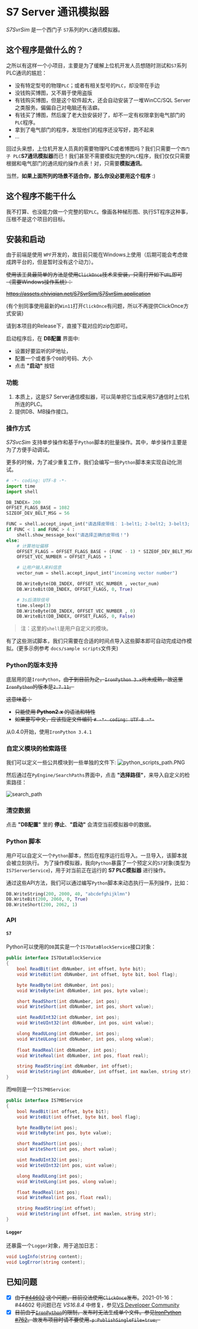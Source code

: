 
# S7 Server 通讯模拟器

*S7SvrSim* 是一个西门子 `S7`系列的`PLC`通讯模拟器。

## 这个程序是做什么的？

之所以有这样一个小项目，主要是为了缓解上位机开发人员想随时测试和`S7`系列PLC通讯的尴尬：

- 没有特定型号的物理`PLC`；或者有相关型号的`PLC`，却没带在手边
- 没钱购买博图，又不屑于使用盗版
- 有钱购买博图，但是这个软件超大，还会自动安装了一堆WinCC/SQL Server之类服务。偏偏自己对电脑还有洁癖。
- 有钱买了博图，然后废了老大劲安装好了，却不一定有权限拿到电气部门的`PLC`程序。
- 拿到了电气部门的程序，发现他们的程序还没写好，跑不起来
- ...

回过头来想，上位机开发人员真的需要物理PLC或者博图吗？我们只需要一个`西门子 PLC`**S7通讯模拟器**而已！我们甚至不需要模拟完整的`PLC`程序，我们仅仅只需要根据和电气部门的通讯规约操作点表！对，只需要**模拟通讯**。

当然，**如果上面所列的场景不适合你，那么你没必要用这个程序** :) 

## 这个程序不能干什么

我不打算、也没能力做一个完整的软`PLC`。像画各种梯形图、执行ST程序这种事，压根不是这个项目的目标。

## 安装和启动

由于前端是使用 `WPF`开发的，故目前只能在Windows上使用（后期可能会考虑做成跨平台的，但是暂时没有这个动力）。

<del>使用该工具最简单的方法是使用`ClickOnce`技术来安装，只需打开如下`URL`即可（需要Windows操作系统）：</del>

<del>https://assets.chiyiqian.net/S7SvrSim/S7SvrSim.application</del>

(有个别同事使用最新的`Win11`打开`ClickOnce`有问题，所以不再提供ClickOnce方式安装)

请到本项目的Release下，直接下载对应的zip包即可。

启动程序后，在 **DB配置** 界面中:
- 设置好要监听的IP地址，
- 配置一个或者多个`DB`的号码、大小
- 点击 **"启动"** 按钮

### 功能

1. 本质上，这是S7 Server通信模拟器，可以简单把它当成采用S7通信时上位机所连的PLC。
2. 提供DB、MB操作接口。

### 操作方式

*S7SvcSim* 支持单步操作和基于`Python`脚本的批量操作。其中，单步操作主要是为了方便手动调试。

更多的时候，为了减少重复工作，我们会编写一些`Python`脚本来实现自动化测试。

```python
# -*- coding: UTF-8 -*-
import time
import shell  

DB_INDEX= 200
OFFSET_FLAGS_BASE = 1082  
SIZEOF_DEV_BELT_MSG = 56

FUNC = shell.accept_input_int("请选择皮带线： 1-belt1; 2-belt2; 3-belt3; 4-belt4")
if FUNC < 1 and FUNC > 4 :
    shell.show_message_box("请选择正确的皮带线！")
else:
	# 计算地址偏移
    OFFSET_FLAGS = OFFSET_FLAGS_BASE + (FUNC - 1) * SIZEOF_DEV_BELT_MSG
    OFFSET_VEC_NUMBER = OFFSET_FLAGS + 1

	# 让用户输入来料信息
    vector_num = shell.accept_input_int("incoming vector number")

    DB.WriteByte(DB_INDEX, OFFSET_VEC_NUMBER , vector_num)
    DB.WriteBit(DB_INDEX, OFFSET_FLAGS, 0, True)

	# 3s后清除信号
    time.sleep(3)
    DB.WriteByte(DB_INDEX, OFFSET_VEC_NUMBER , 0)
    DB.WriteBit(DB_INDEX, OFFSET_FLAGS, 0, False) 
```

> 注：这里的`shell`是用户自定义的模块。

有了这些测试脚本，我们只需要在合适的时间点导入这些脚本即可自动完成动作模拟。(更多示例参考 `docs/sample scripts`文件夹)


### Python的版本支持

底层用的是`IronPython`，<del>由于到目前为之，`IronPython 3.x`尚未成熟，故这里`IronPython`的版本是`2.7.11`。</del>

<del>这意味着：</del>
- <del>只能使用 **Python2.x** 的语法和特性</del>
- <del>如果要写中文，应该指定文件编码 `# -*- coding: UTF-8 -*-`</del>


从0.4.0开始，使用`IronPython 3.4.1`

### 自定义模块的检索路径

我们可以定义一些公共模块到一些单独的文件下:
![python_scripts_path.PNG](./docs/python_scripts_path.PNG)

然后通过在`PyEngine/SearchPaths`界面中，点击 **"选择路径"**，来导入自定义的检索路径：

![search_path](./docs/configure_search_paths.PNG)

### 清空数据

点击 **"DB配置"** 里的 **停止**、**"启动"** 会清空当前模拟器中的数据。

### Python 脚本

用户可以自定义一个`Python`脚本，然后在程序运行后导入。一旦导入，该脚本就会被立刻执行。
为了操作模拟器，我向`Python`暴露了一个预定义的`S7`对象(类型为`IS7ServerService`)，用于对当前正在运行的 **S7 PLC模拟器** 进行操作。

通过这些API方法，我们可以通过编写`Python`脚本来动态执行一系列操作，比如：

```python
DB.WriteString(200, 2000, 40, "abcdefghijklmn")
DB.WriteBit(200, 2060, 0, True)
DB.WriteShort(200, 2062, 1)
```

### API

#### `S7`

Python可以使用的`DB`其实是一个`IS7DataBlockService`接口对象：

```C#
public interface IS7DataBlockService
{
    bool ReadBit(int dbNumber, int offset, byte bit);
    void WriteBit(int dbNumber, int offset, byte bit, bool flag);

    byte ReadByte(int dbNumber, int pos);
    void WriteByte(int dbNumber, int pos, byte value);

    short ReadShort(int dbNumber, int pos);
    void WriteShort(int dbNumber, int pos, short value);

    uint ReadUInt32(int dbNumber, int pos);
    void WriteUInt32(int dbNumber, int pos, uint value);

    ulong ReadULong(int dbNumber, int pos);
    void WriteULong(int dbNumber, int pos, ulong value);
    
    float ReadReal(int dbNumber, int pos);
    void WriteReal(int dbNumber, int pos, float real);

    string ReadString(int dbNumber, int offset);
    void WriteString(int dbNumber, int offset, int maxlen, string str);
}
```

而`MB`则是一个`IS7MBService`:
```C#
public interface IS7MBService
{
    bool ReadBit(int offset, byte bit);
    void WriteBit(int offset, byte bit, bool flag);

    byte ReadByte(int pos);
    void WriteByte(int pos, byte value);

    short ReadShort(int pos);
    void WriteShort(int pos, short value);

    uint ReadUInt32(int pos);
    void WriteUInt32(int pos, uint value);

    ulong ReadULong(int pos);
    void WriteULong(int pos, ulong value);

    float ReadReal(int pos);
    void WriteReal(int pos, float real);

    string ReadString(int offset);
    void WriteString(int offset, int maxlen, string str);
}
```

#### `Logger`

还暴露一个`Logger`对象，用于追加日志：
```c#
void LogInfo(string content);
void LogError(string content);
```



## 已知问题

- [X] <del>由于[#44602](https://github.com/dotnet/runtime/issues/44602#issuecomment-726472185) 这个问题，目前没法使用`ClickOnce`发布</del>。2021-01-16：#44602 号问题已在 *VS16.8.4* 中修复，参见[VS Developer Community](https://developercommunity2.visualstudio.com/t/A-NET-Core-31-or-NET-50-application-/1248873)
- [X] <del>目前由于[`IronPython`](https://ironpython.net/)的限制，发布时无法生成单个文件。参见[IronPython #762](https://github.com/IronLanguages/ironpython2/issues/762)。故发布项目时请不要使用`-p:PublishSingleFile=true`。</del>